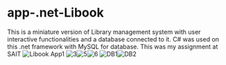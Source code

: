 # app-.net-Libook
 This is a miniature version of Library management system with user interactive functionalities and a database connected to it. C# was used on this .net framework with MySQL for database. This was my assignment at SAIT
![Libook App1](https://github.com/jayp0234/app-.net-LiBook/assets/77848783/6e0b9fc4-760b-46d5-b255-4de0f8d4b056)
![3](https://github.com/jayp0234/app-.net-LiBook/assets/77848783/16be7b47-561f-4aaa-95ce-6048a26064ce)![5](https://github.com/jayp0234/app-.net-LiBook/assets/77848783/e6b57b51-823f-4ea5-9e31-24d2a4923ecb)![6](https://github.com/jayp0234/app-.net-LiBook/assets/77848783/f118566d-6d7d-42f2-8fa9-d143888a9c44)
![DB1](https://github.com/jayp0234/app-.net-LiBook/assets/77848783/6e5d3831-f59e-4834-aa6d-44556bea8a69)![DB2](https://github.com/jayp0234/app-.net-LiBook/assets/77848783/eb1629ef-4f8d-4fe3-b87b-61d2ebcb8320)



